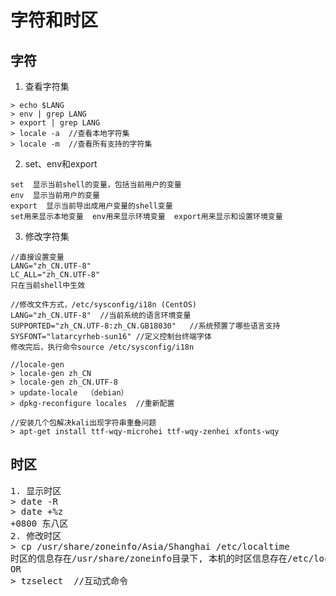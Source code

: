 # 字符和时区

## 字符

1. 查看字符集
```
> echo $LANG
> env | grep LANG
> export | grep LANG
> locale -a  //查看本地字符集
> locale -m  //查看所有支持的字符集
```

2. set、env和export
```
set  显示当前shell的变量，包括当前用户的变量
env  显示当前用户的变量
export  显示当前导出成用户变量的shell变量
set用来显示本地变量  env用来显示环境变量  export用来显示和设置环境变量
```

3. 修改字符集
```
//直接设置变量
LANG="zh_CN.UTF-8"
LC_ALL="zh_CN.UTF-8"
只在当前shell中生效

//修改文件方式，/etc/sysconfig/i18n (CentOS)
LANG="zh_CN.UTF-8"	//当前系统的语言环境变量
SUPPORTED="zh_CN.UTF-8:zh_CN.GB18030"	//系统预置了哪些语言支持
SYSFONT="latarcyrheb-sun16"	//定义控制台终端字体
修改完后，执行命令source /etc/sysconfig/i18n

//locale-gen
> locale-gen zh_CN
> locale-gen zh_CN.UTF-8
> update-locale  （debian）
> dpkg-reconfigure locales  //重新配置

//安装几个包解决kali出现字符串重叠问题
> apt-get install ttf-wqy-microhei ttf-wqy-zenhei xfonts-wqy
```

## 时区
<pre>
1. 显示时区
> date -R
> date +%z
+0800 东八区
2. 修改时区
> cp /usr/share/zoneinfo/Asia/Shanghai /etc/localtime
时区的信息存在/usr/share/zoneinfo目录下, 本机的时区信息存在/etc/localtime文件
OR
> tzselect  //互动式命令
</pre>
